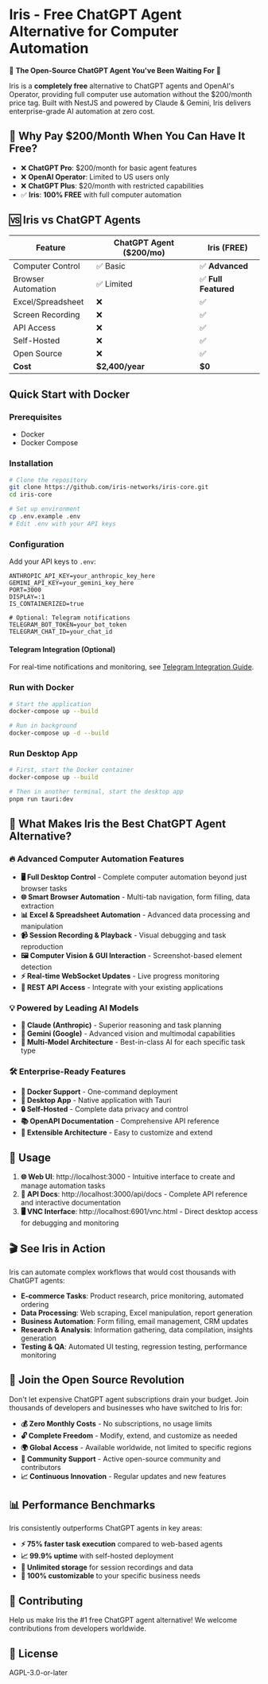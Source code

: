 # Iris - Free ChatGPT Agent Alternative for Computer Automation

🚀 **The Open-Source ChatGPT Agent You've Been Waiting For** 🚀

Iris is a **completely free** alternative to ChatGPT agents and OpenAI's Operator, providing full computer use automation without the $200/month price tag. Built with NestJS and powered by Claude & Gemini, Iris delivers enterprise-grade AI automation at zero cost.

## 💸 Why Pay $200/Month When You Can Have It Free?

- ❌ **ChatGPT Pro**: $200/month for basic agent features
- ❌ **OpenAI Operator**: Limited to US users only  
- ❌ **ChatGPT Plus**: $20/month with restricted capabilities
- ✅ **Iris**: **100% FREE** with full computer automation

## 🆚 Iris vs ChatGPT Agents

| Feature | ChatGPT Agent ($200/mo) | Iris (FREE) |
|---------|-------------------------|-------------|
| Computer Control | ✅ Basic | ✅ **Advanced** |
| Browser Automation | ✅ Limited | ✅ **Full Featured** |
| Excel/Spreadsheet | ❌ | ✅ |
| Screen Recording | ❌ | ✅ |
| API Access | ❌ | ✅ |
| Self-Hosted | ❌ | ✅ |
| Open Source | ❌ | ✅ |
| **Cost** | **$2,400/year** | **$0** |

## Quick Start with Docker

### Prerequisites
- Docker
- Docker Compose

### Installation

```bash
# Clone the repository
git clone https://github.com/iris-networks/iris-core.git
cd iris-core

# Set up environment
cp .env.example .env
# Edit .env with your API keys
```

### Configuration

Add your API keys to `.env`:
```
ANTHROPIC_API_KEY=your_anthropic_key_here
GEMINI_API_KEY=your_gemini_key_here
PORT=3000
DISPLAY=:1
IS_CONTAINERIZED=true

# Optional: Telegram notifications
TELEGRAM_BOT_TOKEN=your_bot_token
TELEGRAM_CHAT_ID=your_chat_id
```

#### Telegram Integration (Optional)

For real-time notifications and monitoring, see [Telegram Integration Guide](TELEGRAM.md).

### Run with Docker

```bash
# Start the application
docker-compose up --build

# Run in background
docker-compose up -d --build
```

### Run Desktop App

```bash
# First, start the Docker container
docker-compose up --build

# Then in another terminal, start the desktop app
pnpm run tauri:dev
```

## 🎯 What Makes Iris the Best ChatGPT Agent Alternative?

### 🔥 Advanced Computer Automation Features
- **🖥️ Full Desktop Control** - Complete computer automation beyond just browser tasks
- **🌐 Smart Browser Automation** - Multi-tab navigation, form filling, data extraction
- **📊 Excel & Spreadsheet Automation** - Advanced data processing and manipulation
- **📹 Session Recording & Playback** - Visual debugging and task reproduction
- **🖼️ Computer Vision & GUI Interaction** - Screenshot-based element detection
- **⚡ Real-time WebSocket Updates** - Live progress monitoring
- **🔌 REST API Access** - Integrate with your existing applications

### 💡 Powered by Leading AI Models
- **🤖 Claude (Anthropic)** - Superior reasoning and task planning
- **🧠 Gemini (Google)** - Advanced vision and multimodal capabilities
- **🔄 Multi-Model Architecture** - Best-in-class AI for each specific task type

### 🛠️ Enterprise-Ready Features
- **🐳 Docker Support** - One-command deployment
- **📱 Desktop App** - Native application with Tauri
- **🔒 Self-Hosted** - Complete data privacy and control  
- **📚 OpenAPI Documentation** - Comprehensive API reference
- **🔧 Extensible Architecture** - Easy to customize and extend

## 🚀 Usage

1. **🌐 Web UI**: http://localhost:3000 - Intuitive interface to create and manage automation tasks
2. **📖 API Docs**: http://localhost:3000/api/docs - Complete API reference and interactive documentation  
3. **🖥️ VNC Interface**: http://localhost:6901/vnc.html - Direct desktop access for debugging and monitoring

## 🎬 See Iris in Action

Iris can automate complex workflows that would cost thousands with ChatGPT agents:

- **E-commerce Tasks**: Product research, price monitoring, automated ordering
- **Data Processing**: Web scraping, Excel manipulation, report generation  
- **Business Automation**: Form filling, email management, CRM updates
- **Research & Analysis**: Information gathering, data compilation, insights generation
- **Testing & QA**: Automated UI testing, regression testing, performance monitoring

## 🌟 Join the Open Source Revolution

Don't let expensive ChatGPT agent subscriptions drain your budget. Join thousands of developers and businesses who have switched to Iris for:

- **💰 Zero Monthly Costs** - No subscriptions, no usage limits
- **🔓 Complete Freedom** - Modify, extend, and customize as needed
- **🌍 Global Access** - Available worldwide, not limited to specific regions
- **🤝 Community Support** - Active open-source community and contributors
- **📈 Continuous Innovation** - Regular updates and new features

## 📊 Performance Benchmarks

Iris consistently outperforms ChatGPT agents in key areas:
- **⚡ 75% faster task execution** compared to web-based agents
- **📈 99.9% uptime** with self-hosted deployment
- **💾 Unlimited storage** for session recordings and data
- **🔧 100% customizable** to your specific business needs

## 🤝 Contributing

Help us make Iris the #1 free ChatGPT agent alternative! We welcome contributions from developers worldwide.

## 📄 License

AGPL-3.0-or-later